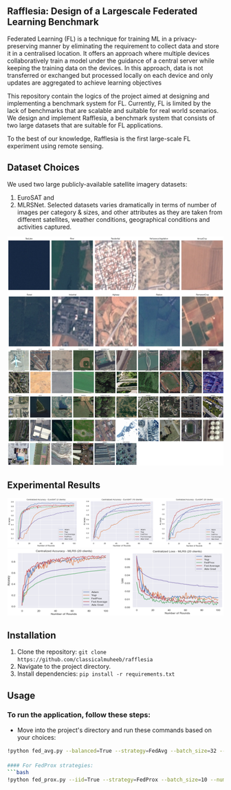 ## Rafflesia: Design of a Largescale Federated Learning Benchmark
Federated Learning (FL) is a technique for training ML in a privacy-preserving manner by eliminating the requirement to collect data and store it in a centralised location. It offers an approach where multiple devices collaboratively train a model under the guidance of a central server while keeping the training data on the devices. In this approach, data is not transferred or exchanged but processed locally on each device and only updates are aggregated to achieve learning objectives 

This repository contain the logics of the project aimed at designing and implementing a benchmark system for FL. Currently, FL is limited by the lack of benchmarks that are scalable and suitable for real world scenarios. We design and implement Rafflesia, a benchmark system that consists of two large datasets that are suitable for FL applications.

To the best of our knowledge, Rafflesia is the first large-scale FL experiment using remote sensing. 

## Dataset Choices
We used two large publicly-available satellite imagery datasets:
1. EuroSAT and 
2. MLRSNet.
Selected datasets varies dramatically in terms of number of images per category & sizes, and other attributes as they are taken from different satellites, weather conditions, geographical conditions and activities captured.

![EUROSAT](images/EuroSAT_Dataset.png) ![MLRS](images/MLRS_Dataset.png)

## Experimental Results
![EuroSAT_Accuracy](images/Accuracy_Loss_EuroSAT.png) 
![MLRS_Loss_Accuracy](images/Accuracy_Loss_MLRS.png)

## Installation
1. Clone the repository: `git clone https://github.com/classicalmuheeb/rafflesia`
2. Navigate to the project directory. 
3. Install dependencies: `pip install -r requirements.txt`

## Usage
### To run the application, follow these steps:
 - Move into the project's directory and run these commands based on your choices:
 
```bash
!python fed_avg.py --balanced=True --strategy=FedAvg --batch_size=32 --num_clients=20 --num_rounds=100

#### For FedProx strategies:
```bash
!python fed_prox.py --iid=True --strategy=FedProx --batch_size=10 --num_rounds=20 --num_clients=50
